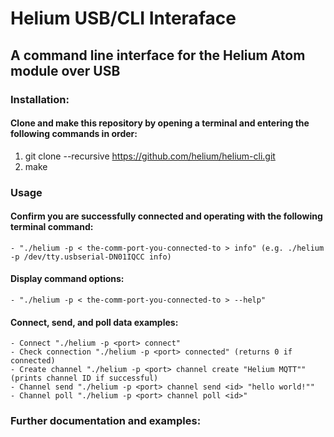 # Helium USB/CLI Interaface
## A command line interface for the Helium Atom module over USB

### Installation:
 
#### Clone and make this repository by opening a terminal and entering the following commands in order: 
1. git clone --recursive https://github.com/helium/helium-cli.git
2. make

### Usage

#### Confirm you are successfully connected and operating with the following terminal command:
	- "./helium -p < the-comm-port-you-connected-to > info" (e.g. ./helium -p /dev/tty.usbserial-DN01IQCC info)

#### Display command options:
	- "./helium -p < the-comm-port-you-connected-to > --help"

#### Connect, send, and poll data examples:
	- Connect "./helium -p <port> connect"
	- Check connection "./helium -p <port> connected" (returns 0 if connected)
	- Create channel "./helium -p <port> channel create "Helium MQTT"" (prints channel ID if successful)
	- Channel send "./helium -p <port> channel send <id> "hello world!""
	- Channel poll "./helium -p <port> channel poll <id>"

### Further documentation and examples: 
